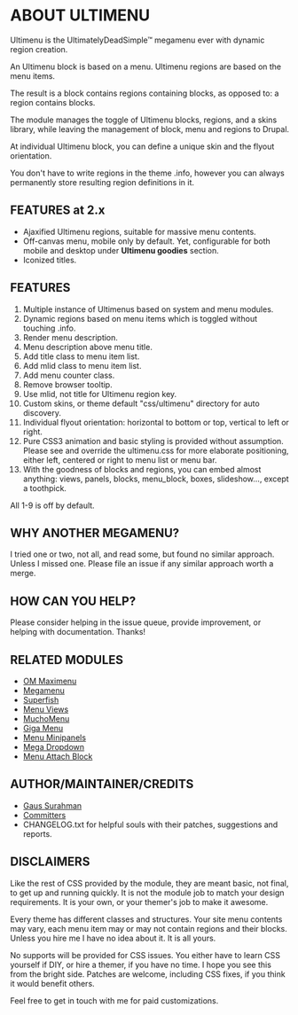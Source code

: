 
# ABOUT ULTIMENU
Ultimenu is the UltimatelyDeadSimple&trade; megamenu ever with dynamic region
creation.

An Ultimenu block is based on a menu.
Ultimenu regions are based on the menu items.

The result is a block contains regions containing blocks, as opposed to: a
region contains blocks.

The module manages the toggle of Ultimenu blocks, regions, and a skins library,
while leaving the management of block, menu and regions to Drupal.

At individual Ultimenu block, you can define a unique skin and the flyout
orientation.

You don't have to write regions in the theme .info, however you can always
permanently store resulting region definitions in it.


## FEATURES at 2.x
* Ajaxified Ultimenu regions, suitable for massive menu contents.
* Off-canvas menu, mobile only by default. Yet, configurable for both mobile and
  desktop under **Ultimenu goodies** section.
* Iconized titles.


## FEATURES
1. Multiple instance of Ultimenus based on system and menu modules.
2. Dynamic regions based on menu items which is toggled without touching .info.
3. Render menu description.
4. Menu description above menu title.
5. Add title class to menu item list.
6. Add mlid class to menu item list.
7. Add menu counter class.
8. Remove browser tooltip.
9. Use mlid, not title for Ultimenu region key.
10. Custom skins, or theme default "css/ultimenu" directory for auto discovery.
11. Individual flyout orientation: horizontal to bottom or top, vertical to
    left or right.
12. Pure CSS3 animation and basic styling is provided without assumption.
    Please see and override the ultimenu.css for more elaborate positioning,
    either left, centered or right to menu list or menu bar.
13. With the goodness of blocks and regions, you can embed almost anything:
    views, panels, blocks, menu_block, boxes, slideshow..., except a toothpick.

All 1-9 is off by default.


## WHY ANOTHER MEGAMENU?
I tried one or two, not all, and read some, but found no similar approach.
Unless I missed one. Please file an issue if any similar approach worth a merge.


## HOW CAN YOU HELP?
Please consider helping in the issue queue, provide improvement, or helping with
documentation. Thanks!


## RELATED MODULES
* [OM Maximenu](http://drupal.org/project/om_maximenu)
* [Megamenu](http://drupal.org/project/megamenu)
* [Superfish](http://drupal.org/project/superfish)
* [Menu Views](http://drupal.org/project/menu_views)
* [MuchoMenu](http://drupal.org/project/1077858)
* [Giga Menu](http://drupal.org/project/gigamenu)
* [Menu Minipanels](http://drupal.org/project/menu_minipanels)
* [Mega Dropdown](http://drupal.org/sandbox/ravigupta/1099796)
* [Menu Attach Block](http://drupal.org/project/menu_attach_block)


## AUTHOR/MAINTAINER/CREDITS
* [Gaus Surahman](https://drupal.org/user/159062)
* [Committers](https://www.drupal.org/node/1897426/committers)
* CHANGELOG.txt for helpful souls with their patches, suggestions and reports.


## DISCLAIMERS
Like the rest of CSS provided by the module, they are meant basic, not final,
to get up and running quickly. It is not the module job to match your
design requirements. It is your own, or your themer's job to make it awesome.

Every theme has different classes and structures. Your site menu contents may
vary, each menu item may or may not contain regions and their blocks. Unless you
hire me I have no idea about it. It is all yours.

No supports will be provided for CSS issues. You either have to learn CSS
yourself if DIY, or hire a themer, if you have no time. I hope you see this from
the bright side. Patches are welcome, including CSS fixes, if you think
it would benefit others.

Feel free to get in touch with me for paid customizations.
